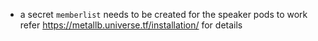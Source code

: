 * a secret `memberlist` needs to be created for the speaker pods to work
refer https://metallb.universe.tf/installation/ for details

